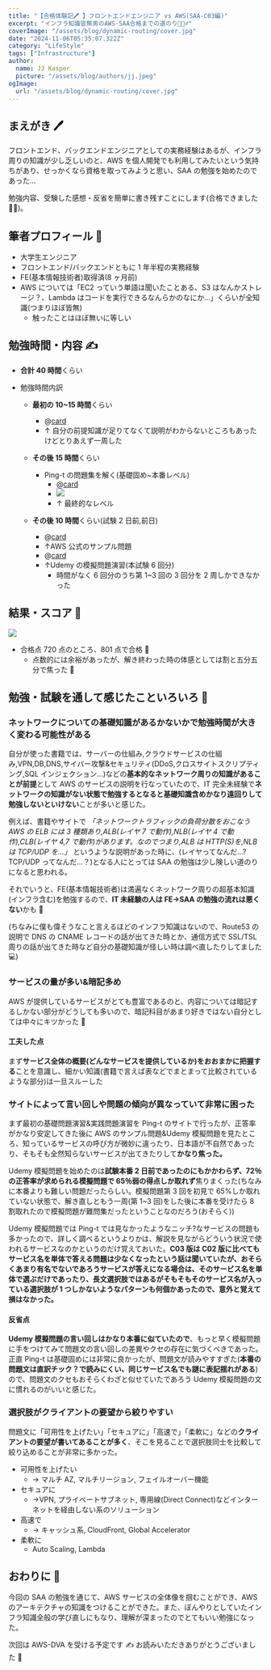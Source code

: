 ```yaml
---
title: "【合格体験記🖊️ 】フロントエンドエンジニア vs AWS(SAA-C03編)"
excerpt: "インフラ知識皆無男のAWS-SAA合格までの道のり🧗🏻‍♂️"
coverImage: "/assets/blog/dynamic-routing/cover.jpg"
date: "2024-11-06T05:35:07.322Z"
category: "LifeStyle"
tags: ["Infrastructure"]
author:
  name: JJ Kasper
  picture: "/assets/blog/authors/jj.jpeg"
ogImage:
  url: "/assets/blog/dynamic-routing/cover.jpg"
---
```


## まえがき 🖊️

フロントエンド、バックエンドエンジニアとしての実務経験はあるが、インフラ周りの知識が少し乏しいのと、AWS を個人開発でも利用してみたいという気持ちがあり、せっかくなら資格を取ってみようと思い、SAA の勉強を始めたのであった...

勉強内容、受験した感想・反省を簡単に書き残すことにします(合格できました 😮‍💨)。

## 筆者プロフィール 📃

- 大学生エンジニア
- フロントエンド/バックエンドともに 1 年半程の実務経験
- FE(基本情報技術者)取得済(8 ヶ月前)
- AWS については「EC2 っていう単語は聞いたことある、S3 はなんかストレージ？、Lambda はコードを実行できるなんらかのなにか...」くらいが全知識(つまりほぼ皆無)
  - 触ったことはほぼ無いに等しい

## 勉強時間・内容 ✍️

- **合計 40 時間**くらい
- 勉強時間内訳

  - **最初の 10~15 時間**くらい
    - @[card](https://www.amazon.co.jp/%E6%A8%A1%E6%93%AC%E5%95%8F%E9%A1%8C%E4%BB%98%E3%81%8D-AWS%E8%AA%8D%E5%AE%9A-%E3%82%BD%E3%83%AA%E3%83%A5%E3%83%BC%E3%82%B7%E3%83%A7%E3%83%B3%E3%82%A2%E3%83%BC%E3%82%AD%E3%83%86%E3%82%AF%E3%83%88-%E3%82%A2%E3%82%BD%E3%82%B7%E3%82%A8%E3%82%A4%E3%83%88%E6%95%99%E7%A7%91%E6%9B%B8-%E7%AC%AC3%E7%89%88%EF%BC%BBSAA-C03%EF%BC%BD%E5%AF%BE%E5%BF%9C/dp/4295016098/ref=asc_df_4295016098?mcid=8d445453afda37aeb395899043f141ca&th=1&psc=1&tag=jpgo-22&linkCode=df0&hvadid=707442440829&hvpos=&hvnetw=g&hvrand=7095013068415909501&hvpone=&hvptwo=&hvqmt=&hvdev=c&hvdvcmdl=&hvlocint=&hvlocphy=9197730&hvtargid=pla-1948536483021&psc=1&gad_source=1)
    - ↑ 自分の前提知識が足りてなくて説明がわからないところもあったけどとりあえず一周した
  - **その後 15 時間**くらい

    - Ping-t の問題集を解く(基礎固め~本番レベル)
      - @[card](https://mondai.ping-t.com/question_subjects/72)
      - ![](https://storage.googleapis.com/zenn-user-upload/fbf6f4505e00-20241106.png)
      - ↑ 最終的なレベル

  - **その後 10 時間**くらい(試験 2 日前,前日)
    - @[card](https://d1.awsstatic.com/ja_JP/training-and-certification/docs-sa-assoc/AWS-Certified-Solutions-Architect-Associate_Sample-Questions.pdf)
    - ↑AWS 公式のサンプル問題
    - @[card](https://www.udemy.com/course/aws-knan/learn/quiz/4632480/results?expanded=1415749711#overview)
    - ↑Udemy の模擬問題演習(本試験 6 回分)
      - 時間がなく 6 回分のうち第 1~3 回の 3 回分を 2 周しかできなかった

## 結果・スコア 🎊

![](https://storage.googleapis.com/zenn-user-upload/9da11d820e1d-20241106.jpg)

- 合格点 720 点のところ、801 点で合格 🎉
  - 点数的には余裕があったが、解き終わった時の体感としては割と五分五分で焦った 🫥

## 勉強・試験を通して感じたこといろいろ 🧐

### ネットワークについての基礎知識があるかないかで勉強時間が大きく変わる可能性がある

自分が使った書籍では、サーバーの仕組み,クラウドサービスの仕組み,VPN,DB,DNS,サイバー攻撃&セキュリティ(DDoS,クロスサイトスクリプティング,SQL インジェクション...)などの**基本的なネットワーク周りの知識があることが前提**として AWS のサービスの説明を行なっていたので、IT 完全未経験で**ネットワークの知識がない状態で勉強するとなると基礎知識含めかなり遠回りして勉強しないといけない**ことが多いと感じた。

例えば、書籍やサイトで
_「ネットワークトラフィックの負荷分散をおこなう AWS の ELB には 3 種類あり,ALB(レイヤ 7 で動作),NLB(レイヤ 4 で動作),CLB(レイヤ 4,7 で動作)があります。なのでつまり,ALB は HTTP(S)を,NLB は TCP/UDP を...」_
というような説明があった時に、(レイヤってなんだ...?TCP/UDP ってなんだ...？)となる人にとっては SAA の勉強は少し険しい道のりになると思われる。

それでいうと、FE(基本情報技術者)は満遍なくネットワーク周りの超基本知識(インフラ含む)を勉強するので、**IT 未経験の人は FE→SAA の勉強の流れは悪くない**かも 🤔

(ちなみに僕も偉そうなこと言えるほどのインフラ知識はないので、Route53 の説明で DNS の CNAME レコードの話が出てきた時とか、通信方式で SSL/TSL 周りの話が出てきた時など自分の基礎知識が怪しい時は調べ直したりしてました 💻)

### サービスの量が多い&暗記多め

AWS が提供しているサービスがとても豊富であるのと、内容については暗記するしかない部分がどうしても多いので、暗記科目があまり好きではない自分としては中々にキツかった 🫠

#### 工夫した点

まず**サービス全体の概要(どんなサービスを提供しているか)をおおまかに把握する**ことを意識し、細かい知識(書籍で言えば表などでまとまって比較されているような部分)は一旦スルーした

### サイトによって言い回しや問題の傾向が異なっていて非常に困った

まず最初の基礎問題演習&実践問題演習を Ping-t のサイトで行ったが、正答率がかなり安定してきた後に AWS のサンプル問題&Udemy 模擬問題を見たところ、知っているサービスの呼び方が微妙に違ったり、日本語が不自然であったり、そもそも全然知らないサービスが出てきたりして**かなり焦った。**

Udemy 模擬問題を始めたのは**試験本番 2 日前であったのにもかかわらず、72％の正答率が求められる模擬問題で 65％弱の得点しか取れず**焦りまくった(ちなみに本番よりも難しい問題だったらしい。模擬問題第 3 回を初見で 65%しか取れていない状態で、解き直しともう一周(第 1~3 回)をした後に本番を受けたら 8 割取れたので模擬問題が難問集だったということなのだろう(おそらく))

Udemy 模擬問題では Ping-t では見なかったようなニッチ?なサービスの問題も多かったので、詳しく調べるというよりかは、解説を見ながらどういう状況で使われるサービスなのかというのだけ覚えておいた。**C03 版は C02 版に比べてもサービス名を単体で答える問題は少なくなったという話は聞いていたが、おそらくあまり有名でないであろうサービスが答えになる場合は、そのサービス名を単体で選ぶだけであったり、長文選択肢ではあるがそもそもそのサービス名が入っている選択肢が 1 つしかないようなパターンも何個かあったので、意外と覚えて損はなかった。**

#### 反省点

**Udemy 模擬問題の言い回しはかなり本番に似ていたので**、もっと早く模擬問題に手をつけてみて問題文の言い回しの差異やクセの存在に気づくべきであった。正直 Ping-t は基礎固めには非常に良かったが、問題文が読みやすすぎた(**本番の問題文は直訳チック？で読みにくい、同じサービス名でも謎に表記揺れがある**)ので、問題文のクセもおそらくわざと似せていたであろう Udemy 模擬問題の文に慣れるのがいいと感じた。

### 選択肢がクライアントの要望から絞りやすい

問題文に「可用性を上げたい」「セキュアに」「高速で」「柔軟に」などの**クライアントの要望が書いてあることが多く**、そこを見ることで選択肢同士を比較して絞り込めることが非常に多かった。

- 可用性を上げたい
  - → マルチ AZ, マルチリージョン, フェイルオーバー機能
- セキュアに
  - →VPN, プライベートサブネット, 専用線(Direct Connect)などインターネットを経由しない系のソリューション
- 高速で
  - → キャッシュ系, CloudFront, Global Accelerator
- 柔軟に
  - Auto Scaling, Lambda

## おわりに 🙌

今回の SAA の勉強を通じて、AWS サービスの全体像を掴むことができ、AWS のアーキテクチャの知識をつけることができた。また、ぼんやりとしていたインフラ知識全般の学び直しにもなり、理解が深まったのでとてもいい勉強になった。

次回は AWS-DVA を受ける予定です ✍️ お読みいただきありがとうございました 🥳
